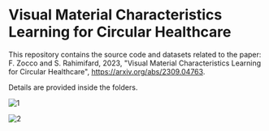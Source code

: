 # Visual Material Characteristics Learning for Circular Healthcare
This repository contains the source code and datasets related to the paper: F. Zocco and S. Rahimifard, 2023, "Visual Material Characteristics Learning for Circular Healthcare", https://arxiv.org/abs/2309.04763.     

Details are provided inside the folders.


![1](https://github.com/fedezocco/MatVisionGluInh-PyTorch_TensorFlow/assets/62107909/cd6dfda6-6df6-41f4-a801-2d8f204dc826)


![2](https://github.com/fedezocco/MatVisionGluInh-PyTorch_TensorFlow/assets/62107909/b4919891-d989-4596-9f3b-0d799dd6fc8c)

